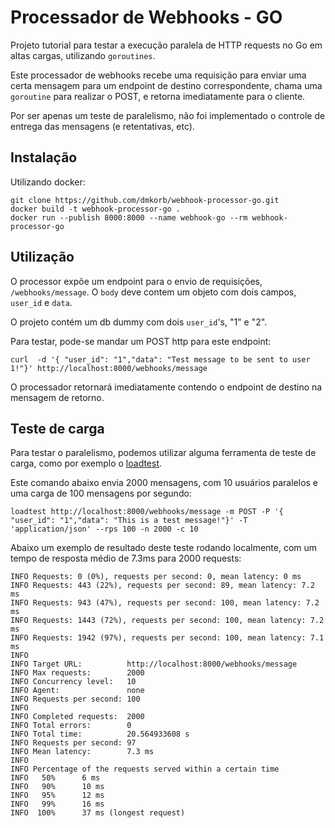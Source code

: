 
# Processador de Webhooks - GO

Projeto tutorial para testar a execução paralela de HTTP requests no Go em altas cargas, utilizando `goroutines`.

Este processador de webhooks recebe uma requisição para enviar uma certa mensagem para um endpoint de destino correspondente, chama uma `goroutine` para realizar o POST, e retorna imediatamente para o cliente.

Por ser apenas um teste de paralelismo, não foi implementado o controle de entrega das mensagens (e retentativas, etc).

## Instalação

Utilizando docker:
`````
git clone https://github.com/dmkorb/webhook-processor-go.git
docker build -t webhook-processor-go .
docker run --publish 8000:8000 --name webhook-go --rm webhook-processor-go
`````

## Utilização

O processor expõe um endpoint para o envio de requisições, `/webhooks/message`. O `body` deve contem um objeto com dois campos, `user_id` e `data`.

O projeto contém um db dummy com dois `user_id`'s, "1" e "2".

Para testar, pode-se mandar um POST http para este endpoint: 
`````
curl  -d '{ "user_id": "1","data": "Test message to be sent to user 1!"}' http://localhost:8000/webhooks/message
`````
O processador retornará imediatamente contendo o endpoint de destino na mensagem de retorno.

## Teste de carga

Para testar o paralelismo, podemos utilizar alguma ferramenta de teste de carga, como por exemplo o [loadtest](https://www.npmjs.com/package/loadtest).

Este comando abaixo envia 2000 mensagens, com 10 usuários paralelos e uma carga de 100 mensagens por segundo:
```
loadtest http://localhost:8000/webhooks/message -m POST -P '{ "user_id": "1","data": "This is a test message!"}' -T 'application/json' --rps 100 -n 2000 -c 10
```
Abaixo um exemplo de resultado deste teste rodando localmente, com um tempo de resposta médio de 7.3ms para 2000 requests:
```
INFO Requests: 0 (0%), requests per second: 0, mean latency: 0 ms
INFO Requests: 443 (22%), requests per second: 89, mean latency: 7.2 ms
INFO Requests: 943 (47%), requests per second: 100, mean latency: 7.2 ms
INFO Requests: 1443 (72%), requests per second: 100, mean latency: 7.2 ms
INFO Requests: 1942 (97%), requests per second: 100, mean latency: 7.1 ms
INFO 
INFO Target URL:          http://localhost:8000/webhooks/message
INFO Max requests:        2000
INFO Concurrency level:   10
INFO Agent:               none
INFO Requests per second: 100
INFO 
INFO Completed requests:  2000
INFO Total errors:        0
INFO Total time:          20.564933608 s
INFO Requests per second: 97
INFO Mean latency:        7.3 ms
INFO 
INFO Percentage of the requests served within a certain time
INFO   50%      6 ms
INFO   90%      10 ms
INFO   95%      12 ms
INFO   99%      16 ms
INFO  100%      37 ms (longest request)
```
